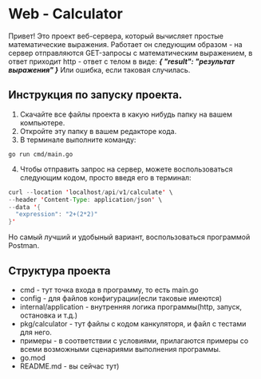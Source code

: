 # Web - Calculator
Привет! Это проект веб-сервера, который вычисляет простые математические выражения.
Работает он следующим образом - на сервер отправляются GET-запросы с математическим
выражением, в ответ приходит http - ответ с телом в виде:
___{
    "result": "результат выражения"
}___
Или ошибка, если таковая случилась.

## Инструкция по запуску проекта.

1.  Скачайте все файлы проекта в какую нибудь папку на вашем компьютере.
2.  Откройте эту папку в вашем редакторе кода.
3.  В терминале выполните команду: 
```
go run cmd/main.go
```
4. Чтобы отправить запрос на сервер, можете воспользоваться следующим кодом,
просто введя его в терминал:
```java
curl --location 'localhost/api/v1/calculate' \
--header 'Content-Type: application/json' \
--data '{
  "expression": "2+(2*2)"
}'
```
Но самый лучший и удобыный вариант, воспользоваться программой Postman.

## Структура проекта

* cmd - тут точка входа в программу, то есть main.go
* config - для файлов конфигурации(если таковые имеются)
* internal/application - внутренняя логика программы(http, запуск, остановка и т.д.)
* pkg/calculator - тут файлы с кодом канкуляторя, и файл с тестами для него.
* примеры - в соответствии с условиями, прилагаются примеры со всеми возможными сценариями 
выполнения программы.
* go.mod
* README.md - вы сейчас тут)